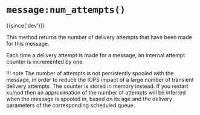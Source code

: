 # `message:num_attempts()`

{{since('dev')}}

This method returns the number of delivery attempts that have been made for
this message.

Each time a delivery attempt is made for a message, an internal attempt
counter is incremented by one.

!!! note
    The number of attempts is not persistently spooled with the message,
    in order to reduce the IOPS impact of a large number of transient
    delivery attempts. The counter is stored in memory instead.
    If you restart kumod then an approximation of the number of attempts
    will be inferred when the message is spooled in, based on its age
    and the delivery parameters of the corresponding scheduled queue.
